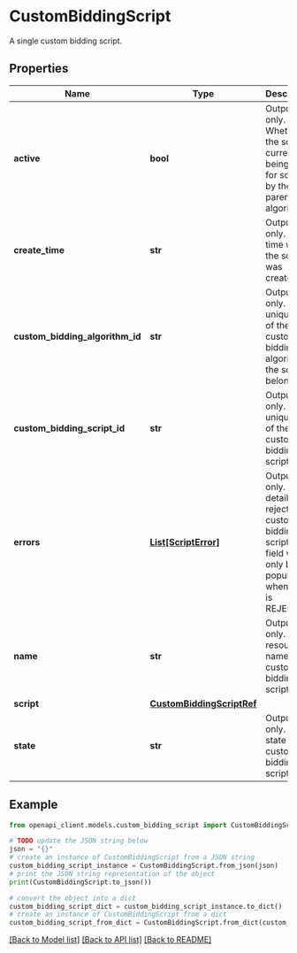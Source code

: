 # CustomBiddingScript

A single custom bidding script.

## Properties

Name | Type | Description | Notes
------------ | ------------- | ------------- | -------------
**active** | **bool** | Output only. Whether the script is currently being used for scoring by the parent algorithm. | [optional] [readonly] 
**create_time** | **str** | Output only. The time when the script was created. | [optional] [readonly] 
**custom_bidding_algorithm_id** | **str** | Output only. The unique ID of the custom bidding algorithm the script belongs to. | [optional] [readonly] 
**custom_bidding_script_id** | **str** | Output only. The unique ID of the custom bidding script. | [optional] [readonly] 
**errors** | [**List[ScriptError]**](ScriptError.md) | Output only. Error details of a rejected custom bidding script. This field will only be populated when state is REJECTED. | [optional] [readonly] 
**name** | **str** | Output only. The resource name of the custom bidding script. | [optional] [readonly] 
**script** | [**CustomBiddingScriptRef**](CustomBiddingScriptRef.md) |  | [optional] 
**state** | **str** | Output only. The state of the custom bidding script. | [optional] [readonly] 

## Example

```python
from openapi_client.models.custom_bidding_script import CustomBiddingScript

# TODO update the JSON string below
json = "{}"
# create an instance of CustomBiddingScript from a JSON string
custom_bidding_script_instance = CustomBiddingScript.from_json(json)
# print the JSON string representation of the object
print(CustomBiddingScript.to_json())

# convert the object into a dict
custom_bidding_script_dict = custom_bidding_script_instance.to_dict()
# create an instance of CustomBiddingScript from a dict
custom_bidding_script_from_dict = CustomBiddingScript.from_dict(custom_bidding_script_dict)
```
[[Back to Model list]](../README.md#documentation-for-models) [[Back to API list]](../README.md#documentation-for-api-endpoints) [[Back to README]](../README.md)


